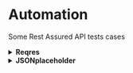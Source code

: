 # Automation
Some Rest Assured API tests cases  

<details>
  <summary><b>Reqres</b></summary>  
Test 1  
  
1. Using the service https://reqres.in, get a list of users from the second (2) page 
2. Make sure that the names of the user avatar files match  
3. Make sure that users emails end in regres.in

Test 2
1. Using the service https://reqres.in/, test the user’s registration in the system 
2. It is necessary to create 2 tests:
- Successful registration
- registration with an error due to the lack of a password,  
3. Check the error codes.
  
Test 3
1. Using the https://reqres.in/ service, make sure that the LIST<RESOURCE> operation returns data,
sorted by year.

Test 4
1. Using the service https://reqres.in/ try to delete the second user and compare the status code
   
Test 5
1. Using the https://reqres.in/ service, update user information and compare the update date with the current date on the machine
</details>
<details>
  <summary><b>JSONplaceholder</b></summary>  
Test 1  
  
1. Using the service https://jsonplaceholder.typicode.com/, get first post
2. Make sure that the post title match
3. Make sure that the this post belongs to user with id 1 

Test 2
1. Using the service https://jsonplaceholder.typicode.com/, test the post data update
2. Get the post after the update  
3. Make sure it is updated
  
Test 3
1. Using the https://jsonplaceholder.typicode.com/ service, test the post creation
2. Add post with title "My post" and body "My body" as user with id 3
3. Make sure the post has been added
</details>
